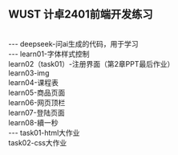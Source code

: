<h2>WUST 计卓2401前端开发练习</h2><br>
---
deepseek-问ai生成的代码，用于学习<br>
---
learn01-字体样式控制<br>
learn02（task01）-注册界面（第2章PPT最后作业）<br>
learn03-img<br>
learn04-课程表<br>
learn05-商品页面<br>
learn06-网页顶栏<br>
learn07-登陆页面<br>
learn08-續一秒<br>
---
task01-html大作业<br>
task02-css大作业<br>